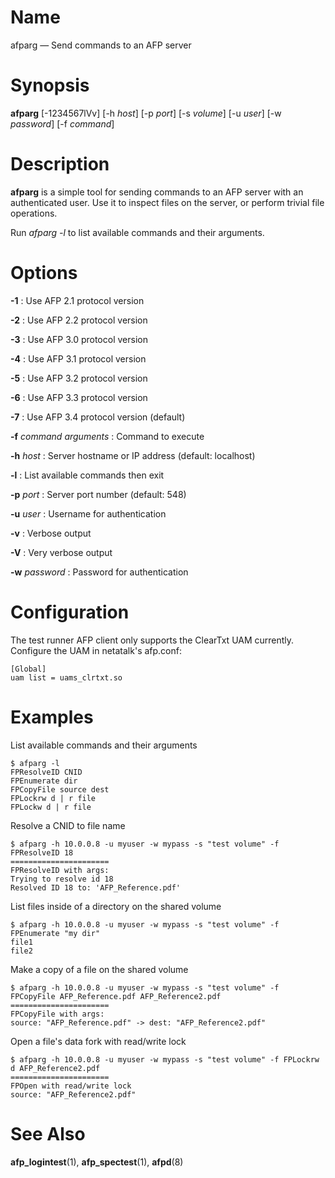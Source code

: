 # Name

afparg — Send commands to an AFP server

# Synopsis

**afparg** [-1234567lVv] [-h *host*] [-p *port*] [-s *volume*] [-u *user*] [-w *password*] [-f *command*]

# Description

**afparg** is a simple tool for sending commands to an AFP server with an authenticated user.
Use it to inspect files on the server, or perform trivial file operations.

Run *afparg -l* to list available commands and their arguments.

# Options

**-1**
: Use AFP 2.1 protocol version

**-2**
: Use AFP 2.2 protocol version

**-3**
: Use AFP 3.0 protocol version

**-4**
: Use AFP 3.1 protocol version

**-5**
: Use AFP 3.2 protocol version

**-6**
: Use AFP 3.3 protocol version

**-7**
: Use AFP 3.4 protocol version (default)

**-f** *command* *arguments*
: Command to execute

**-h** *host*
: Server hostname or IP address (default: localhost)

**-l**
: List available commands then exit

**-p** *port*
: Server port number (default: 548)

**-u** *user*
: Username for authentication

**-v**
: Verbose output

**-V**
: Very verbose output

**-w** *password*
: Password for authentication

# Configuration

The test runner AFP client only supports the ClearTxt UAM currently.
Configure the UAM in netatalk's afp.conf:

    [Global]
    uam list = uams_clrtxt.so

# Examples

List available commands and their arguments

    $ afparg -l
    FPResolveID CNID
    FPEnumerate dir
    FPCopyFile source dest
    FPLockrw d | r file
    FPLockw d | r file

Resolve a CNID to file name

    $ afparg -h 10.0.0.8 -u myuser -w mypass -s "test volume" -f FPResolveID 18
    ======================
    FPResolveID with args:
    Trying to resolve id 18
    Resolved ID 18 to: 'AFP_Reference.pdf'

List files inside of a directory on the shared volume

    $ afparg -h 10.0.0.8 -u myuser -w mypass -s "test volume" -f FPEnumerate "my dir"
    file1
    file2

Make a copy of a file on the shared volume

    $ afparg -h 10.0.0.8 -u myuser -w mypass -s "test volume" -f FPCopyFile AFP_Reference.pdf AFP_Reference2.pdf
    ======================
    FPCopyFile with args:
    source: "AFP_Reference.pdf" -> dest: "AFP_Reference2.pdf"

Open a file's data fork with read/write lock

    $ afparg -h 10.0.0.8 -u myuser -w mypass -s "test volume" -f FPLockrw d AFP_Reference2.pdf
    ======================
    FPOpen with read/write lock
    source: "AFP_Reference2.pdf"

# See Also

**afp_logintest**(1), **afp_spectest**(1), **afpd**(8)
